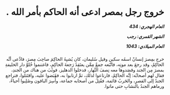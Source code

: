<h1 dir="rtl">خروج رجل بمصر ادعى أنه الحاكم بأمر الله .</h1>

<h5 dir="rtl">العام الهجري:  434

الشهر القمري: رجب

العام الميلادي: 1043</h5>

<p dir="rtl">خرج بمِصرَ إنسانٌ اسمُه سكين وقيل سُليمان، كان يُشبِهُ الحاكِمَ صاحِبَ مِصرَ، فادَّعى أنَّه الحاكِمُ، وقد رجعَ بعد موتِه، فاتَّبَعه جمعٌ مِمَّن يعتَقِدُ رَجعةَ الحاكِمِ، فاغتنموا خُلوَّ دار الخليفةِ بمصرَ مِن الجند وقصَدوها معه نِصفَ النَّهار، فدخلوا الدهليز، فوثَبَ من هناك من الجندِ، فقال لهم أصحابُه: إنَّه الحاكِمُ، فارتاعوا لذلك، ثمَّ ارتابوا به، فقَبَضوا عليه، واقتَتلوا، فتراجع الجندُ إلى القصرِ، والحَربُ قائمة، فقُتِلَ من أصحابه جماعة، وأُسِرَ الباقون وصُلِبوا أحياءً، ورماهم الجندُ بالنشابِ حتى ماتوا.</p></br>
